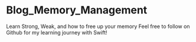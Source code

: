 # Blog_Memory_Management
Learn Strong, Weak,  and how to free up your memory 
Feel free to follow on Github for my learning journey with Swift!
